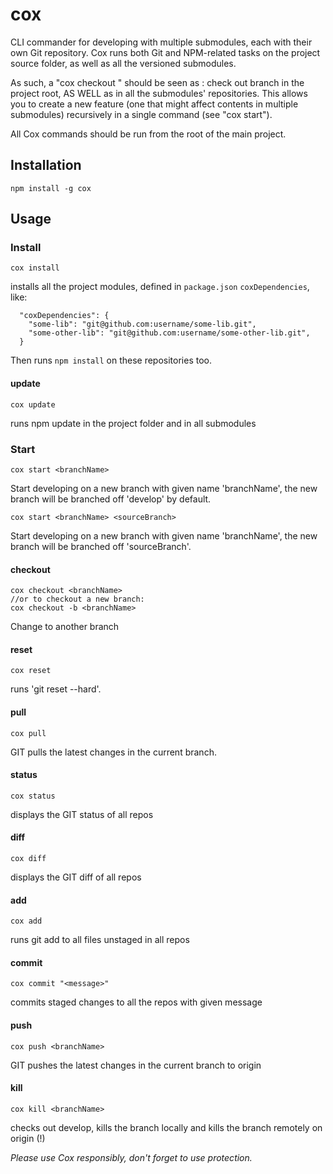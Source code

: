 # cox
CLI commander for developing with multiple submodules, each with their own Git repository.
Cox runs both Git and NPM-related tasks on the project source folder, as well as all the versioned submodules.

As such, a "cox checkout <branchName>" should be seen as : check out branch <branchName> in the project root, AS WELL
as in all the submodules' repositories. This allows you to create a new feature (one that might affect contents in
multiple submodules) recursively in a single command (see "cox start").

All Cox commands should be run from the root of the main project.  

## Installation
```
npm install -g cox
```

## Usage

### Install
```
cox install
```
installs all the project modules, defined in `package.json` `coxDependencies`, like:
```
  "coxDependencies": {
    "some-lib": "git@github.com:username/some-lib.git",
    "some-other-lib": "git@github.com:username/some-other-lib.git",
  }
```
Then runs `npm install` on these repositories too.

#### update
```
cox update
```
runs npm update in the project folder and in all submodules


### Start
```
cox start <branchName>
```
Start developing on a new branch with given name 'branchName', the new branch will be branched off 'develop' by default.
```
cox start <branchName> <sourceBranch>
```
Start developing on a new branch with given name 'branchName', the new branch will be branched off 'sourceBranch'.

#### checkout
```
cox checkout <branchName>
//or to checkout a new branch:
cox checkout -b <branchName>
```
Change to another branch <branchName>

#### reset
```
cox reset
```
runs 'git reset --hard'.

#### pull
```
cox pull
```
GIT pulls the latest changes in the current branch.

#### status
```
cox status
```
displays the GIT status of all repos

#### diff
```
cox diff
```
displays the GIT diff of all repos

#### add
```
cox add
```
runs git add to all files unstaged in all repos

#### commit
```
cox commit "<message>"
```
commits staged changes to all the repos with given message

#### push
```
cox push <branchName>
```
GIT pushes the latest changes in the current branch to origin

#### kill
```
cox kill <branchName>
```
checks out develop, kills the branch locally and kills the branch remotely on origin (!)

*Please use Cox responsibly, don't forget to use protection.*
